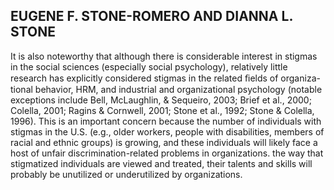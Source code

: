 ## EUGENE F. STONE-ROMERO AND DIANNA L. STONE

It is also noteworthy that although there is considerable interest in stigmas in the social sciences (especially social psychology), relatively little research has explicitly considered stigmas in the related ﬁelds of organiza- tional behavior, HRM, and industrial and organizational psychology (notable exceptions include Bell, McLaughlin, & Sequeiro, 2003; Brief et al., 2000; Colella, 2001; Ragins & Cornwell, 2001; Stone et al., 1992; Stone & Colella, 1996). This is an important concern because the number of individuals with stigmas in the U.S. (e.g., older workers, people with disabilities, members of racial and ethnic groups) is growing, and these individuals will likely face a host of unfair discrimination-related problems in organizations. the way that stigmatized individuals are viewed and treated, their talents and skills will probably be unutilized or underutilized by organizations.